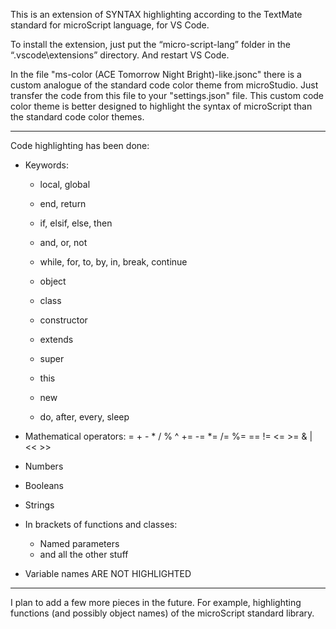 This is an extension of SYNTAX highlighting according to the TextMate standard for microScript language, for VS Code.

To install the extension, just put the “micro-script-lang” folder in the “.vscode\extensions” directory. And restart VS Code.

In the file "ms-color (ACE Tomorrow Night Bright)-like.jsonc" there is a custom analogue of the standard code color theme from microStudio. Just transfer the code from this file to your "settings.json" file. This custom code color theme is better designed to highlight the syntax of microScript than the standard code color themes.

---

Code highlighting has been done:

- Keywords:
  - local, global
  - end, return
  - if, elsif, else, then
  - and, or, not
  - while, for, to, by, in, break, continue
  
  - object
  - class
  - constructor
  - extends
  - super
  - this
  - new
  
  - do, after, every, sleep

- Mathematical operators:
= + - * / % ^
+= -= *= /= %=
== != <= >=
& | << >>

- Numbers
- Booleans
- Strings

- In brackets of functions and classes:
  - Named parameters
  - and all the other stuff

- Variable names ARE NOT HIGHLIGHTED

---

I plan to add a few more pieces in the future. For example, highlighting functions (and possibly object names) of the microScript standard library.








